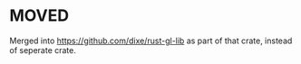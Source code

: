 # MOVED

Merged into https://github.com/dixe/rust-gl-lib as part of that crate, instead of seperate crate.

